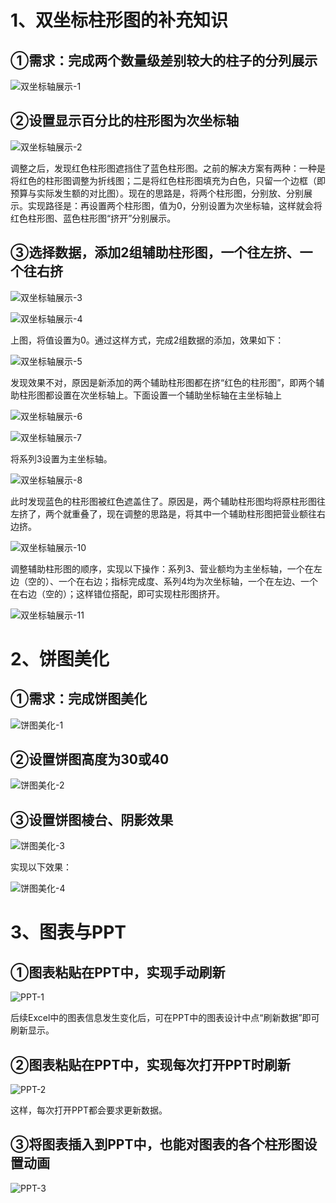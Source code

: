 # 1、双坐标柱形图的补充知识

## ①需求：完成两个数量级差别较大的柱子的分列展示

![双坐标轴展示-1](D:\StudyMaterials\IT技术学习\1、Excel\王佩丰Excel24讲笔记\章节三\第二十三讲图片\双坐标轴展示-1.png)

## ②设置显示百分比的柱形图为次坐标轴

![双坐标轴展示-2](D:\StudyMaterials\IT技术学习\1、Excel\王佩丰Excel24讲笔记\章节三\第二十三讲图片\双坐标轴展示-2.png)

调整之后，发现红色柱形图遮挡住了蓝色柱形图。之前的解决方案有两种：一种是将红色的柱形图调整为折线图；二是将红色柱形图填充为白色，只留一个边框（即预算与实际发生额的对比图）。现在的思路是，将两个柱形图，分别放、分别展示。实现路径是：再设置两个柱形图，值为0，分别设置为次坐标轴，这样就会将红色柱形图、蓝色柱形图“挤开”分别展示。

## ③选择数据，添加2组辅助柱形图，一个往左挤、一个往右挤

![双坐标轴展示-3](D:\StudyMaterials\IT技术学习\1、Excel\王佩丰Excel24讲笔记\章节三\第二十三讲图片\双坐标轴展示-3.png)

![双坐标轴展示-4](D:\StudyMaterials\IT技术学习\1、Excel\王佩丰Excel24讲笔记\章节三\第二十三讲图片\双坐标轴展示-4.png)

上图，将值设置为0。通过这样方式，完成2组数据的添加，效果如下：

![双坐标轴展示-5](D:\StudyMaterials\IT技术学习\1、Excel\王佩丰Excel24讲笔记\章节三\第二十三讲图片\双坐标轴展示-5.png)

发现效果不对，原因是新添加的两个辅助柱形图都在挤“红色的柱形图”，即两个辅助柱形图都设置在次坐标轴上。下面设置一个辅助坐标轴在主坐标轴上

![双坐标轴展示-6](D:\StudyMaterials\IT技术学习\1、Excel\王佩丰Excel24讲笔记\章节三\第二十三讲图片\双坐标轴展示-6.png)

![双坐标轴展示-7](D:\StudyMaterials\IT技术学习\1、Excel\王佩丰Excel24讲笔记\章节三\第二十三讲图片\双坐标轴展示-7.png)

将系列3设置为主坐标轴。

![双坐标轴展示-8](D:\StudyMaterials\IT技术学习\1、Excel\王佩丰Excel24讲笔记\章节三\第二十三讲图片\双坐标轴展示-8.png)

此时发现蓝色的柱形图被红色遮盖住了。原因是，两个辅助柱形图均将原柱形图往左挤了，两个就重叠了，现在调整的思路是，将其中一个辅助柱形图把营业额往右边挤。

![双坐标轴展示-10](D:\StudyMaterials\IT技术学习\1、Excel\王佩丰Excel24讲笔记\章节三\第二十三讲图片\双坐标轴展示-10.png)

调整辅助柱形图的顺序，实现以下操作：系列3、营业额均为主坐标轴，一个在左边（空的）、一个在右边；指标完成度、系列4均为次坐标轴，一个在左边、一个在右边（空的）；这样错位搭配，即可实现柱形图挤开。

![双坐标轴展示-11](D:\StudyMaterials\IT技术学习\1、Excel\王佩丰Excel24讲笔记\章节三\第二十三讲图片\双坐标轴展示-11.png)



# 2、饼图美化

## ①需求：完成饼图美化

![饼图美化-1](D:\StudyMaterials\IT技术学习\1、Excel\王佩丰Excel24讲笔记\章节三\第二十三讲图片\饼图美化-1.png)

## ②设置饼图高度为30或40

![饼图美化-2](D:\StudyMaterials\IT技术学习\1、Excel\王佩丰Excel24讲笔记\章节三\第二十三讲图片\饼图美化-2.png)

## ③设置饼图棱台、阴影效果

![饼图美化-3](D:\StudyMaterials\IT技术学习\1、Excel\王佩丰Excel24讲笔记\章节三\第二十三讲图片\饼图美化-3.png)

实现以下效果：

![饼图美化-4](D:\StudyMaterials\IT技术学习\1、Excel\王佩丰Excel24讲笔记\章节三\第二十三讲图片\饼图美化-4.png)



# 3、图表与PPT

## ①图表粘贴在PPT中，实现手动刷新

![PPT-1](D:\StudyMaterials\IT技术学习\1、Excel\王佩丰Excel24讲笔记\章节三\第二十三讲图片\PPT-1.png)

后续Excel中的图表信息发生变化后，可在PPT中的图表设计中点“刷新数据”即可刷新显示。

## ②图表粘贴在PPT中，实现每次打开PPT时刷新

![PPT-2](D:\StudyMaterials\IT技术学习\1、Excel\王佩丰Excel24讲笔记\章节三\第二十三讲图片\PPT-2.png)

这样，每次打开PPT都会要求更新数据。

## ③将图表插入到PPT中，也能对图表的各个柱形图设置动画

![PPT-3](D:\StudyMaterials\IT技术学习\1、Excel\王佩丰Excel24讲笔记\章节三\第二十三讲图片\PPT-3.png)